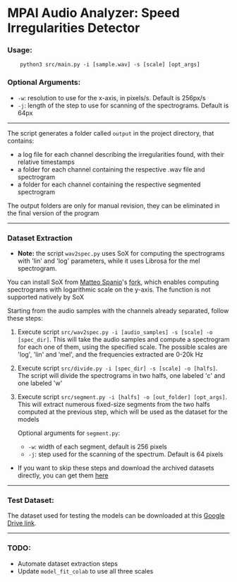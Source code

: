 # MPAI Audio Analyzer: Speed Irregularities Detector

### Usage:

```
    python3 src/main.py -i [sample.wav] -s [scale] [opt_args]
```

### Optional Arguments:

- `-w`: resolution to use for the x-axis, in pixels/s. Default is 256px/s
- `-j`: length of the step to use for scanning of the spectrograms. Default is 64px

---

The script generates a folder called `output` in the project directory, that contains:

- a log file for each channel describing the irregularities found, with their relative timestamps
- a folder for each channel containing the respective .wav file and spectrogram
- a folder for each channel containing the respective segmented spectrogram

The output folders are only for manual revision, they can be eliminated in the final version of the program

---

### Dataset Extraction

- **Note:** the script `wav2spec.py` uses SoX for computing the spectrograms with 'lin' and 'log' parameters,
  while it uses Librosa for the mel spectrogram.

You can install SoX from [Matteo Spanio](https://github.com/matteospanio)'s [fork](https://github.com/matteospanio/sox-extended),
which enables computing spectrograms with logarithmic scale on the y-axis. The function is not supported natively by SoX

Starting from the audio samples with the channels already separated, follow these steps:

1. Execute script `src/wav2spec.py -i [audio_samples] -s [scale] -o [spec_dir]`. This will take the audio samples and compute a spectrogram for each one
   of them, using the specified scale. The possible scales are 'log', 'lin' and 'mel', and the frequencies extracted are 0-20k Hz

2. Execute script `src/divide.py -i [spec_dir] -s [scale] -o [halfs]`. The script will divide the spectrograms in two halfs, one labeled
   'c' and one labeled 'w'

3. Execute script `src/segment.py -i [halfs] -o [out_folder] [opt_args]`. This will extract numerous fixed-size segments from the two halfs
   computed at the previous step, which will be used as the dataset for the models

   Optional arguments for `segment.py`:

   - `-w`: width of each segment, default is 256 pixels
   - `-j`: step used for the scanning of the spectrum. Default is 64 pixels

- If you want to skip these steps and download the archived datasets directly, you can get them [here](https://drive.google.com/file/d/1QI7oj-myHvzMUfvUid_h135LY8NxZGcC/view?usp=sharing)

---

### Test Dataset:

The dataset used for testing the models can be downloaded at this
[Google Drive link](https://drive.google.com/file/d/1gzg3pq3RKm9hRMZ5a8a_plY5_mm1iOfG/view?usp=sharing).

---

### TODO:

- Automate dataset extraction steps
- Update `model_fit_colab` to use all three scales
